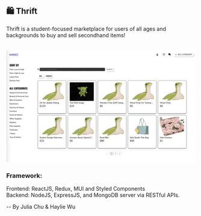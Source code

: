 
## 🛍 Thrift 

Thrift is a student-focused marketplace for users of all ages and backgrounds to buy and sell secondhand items! 

<br>

<img src="Thrift_homepage.png" width="600">

### Framework: 
Frontend: ReactJS, Redux, MUI and Styled Components
<br>
Backend: NodeJS, ExpressJS, and MongoDB server via RESTful APIs.


-- By Julia Chu & Haylie Wu 
